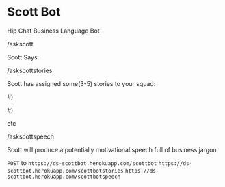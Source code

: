 # Scott Bot

Hip Chat Business Language Bot

/askscott

Scott Says: <something about synergy>

/askscottstories

Scott has assigned some(3-5) stories to your squad:

#) <business lingo>

#) <business lingo>

etc

/askscottspeech

Scott will produce a potentially motivational speech full of business jargon.

`POST` to `https://ds-scottbot.herokuapp.com/scottbot`
          `https://ds-scottbot.herokuapp.com/scottbotstories`
          `https://ds-scottbot.herokuapp.com/scottbotspeech`
